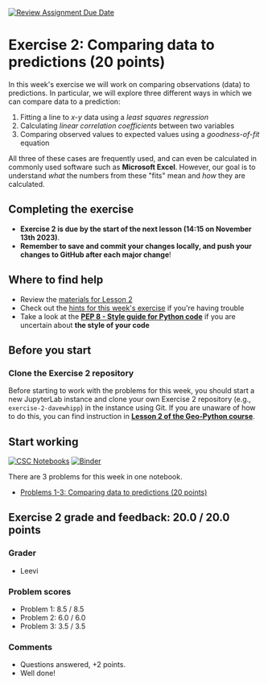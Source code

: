 [![Review Assignment Due Date](https://classroom.github.com/assets/deadline-readme-button-24ddc0f5d75046c5622901739e7c5dd533143b0c8e959d652212380cedb1ea36.svg)](https://classroom.github.com/a/XW5JpwP_)
# Exercise 2: Comparing data to predictions (20 points)

In this week's exercise we will work on comparing observations (data) to predictions. In particular, we will explore three different ways in which we can compare data to a prediction:

1. Fitting a line to *x-y* data using a *least squares regression*
2. Calculating *linear correlation coefficients* between two variables
3. Comparing observed values to expected values using a *goodness-of-fit* equation

All three of these cases are frequently used, and can even be calculated in commonly used software such as **Microsoft Excel**. However, our goal is to understand *what* the numbers from these "fits" mean and *how* they are calculated.

## Completing the exercise

- **Exercise 2 is due by the start of the next lesson (14:15 on November 13th 2023)**.
- **Remember to save and commit your changes locally, and push your changes to GitHub after each major change**!

## Where to find help

- Review the [materials for Lesson 2](https://introqg-site.readthedocs.io/en/latest/lessons/L2/overview.html)
- Check out the [hints for this week's exercise](https://introqg-site.readthedocs.io/en/latest/lessons/L2/exercise-2.html#general-hints-for-exercise-2) if you're having trouble
- Take a look at the **[PEP 8 - Style guide for Python code](https://www.python.org/dev/peps/pep-0008/)** if you are uncertain about **the style of your code**

## Before you start

### Clone the Exercise 2 repository

Before starting to work with the problems for this week, you should start a new JupyterLab instance and clone your own Exercise 2 repository (e.g., `exercise-2-davewhipp`) in the instance using Git. If you are unaware of how to do this, you can find instruction in [**Lesson 2 of the Geo-Python course**](https://geo-python-site.readthedocs.io/en/latest/lessons/L2/git-basics.html#clone-a-repository-from-github).

## Start working

[![CSC Notebooks](https://img.shields.io/badge/launch-CSC%20notebook-blue.svg)](https://notebooks.csc.fi/)
[![Binder](https://mybinder.org/badge.svg)](https://mybinder.org/v2/gh/introqg/notebooks/master?urlpath=lab)

There are 3 problems for this week in one notebook.

- [Problems 1-3: Comparing data to predictions (20 points)](Exercise-2-problems-1-3.ipynb)
## Exercise 2 grade and feedback: 20.0 / 20.0 points
### Grader
- Leevi
### Problem scores
- Problem 1: 8.5 / 8.5 
- Problem 2: 6.0 / 6.0 
- Problem 3: 3.5 / 3.5 
### Comments
- Questions answered, +2 points.
- Well done!
